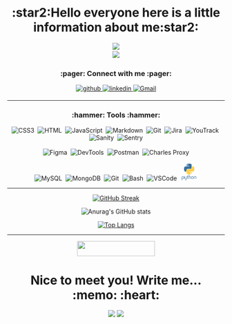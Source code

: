 <h1 align="center">:star2:Hello everyone here is a little information about me:star2: </h1>
<div id="header" align="center">
            <img src="https://drive.google.com/uc?export=download&confirm=no_antivirus&id=1C0B-FO2O4rx_9wctam-Nfm-r63BXJhuv" />
    </div>
    <div id="header" align="center">
            <img src="https://media.giphy.com/media/Aa3k6VDl2EDauCyE6U/giphy.gif" width="300"/>  
</div>

<!--Connect with me -->
<h3 align="center" target="_blank">:pager: Connect with me :pager:</h3>
<div align="center">
            <a href="https://github.com/chabanova-ekaterina" target="_blank">
                <img src=https://drive.google.com/uc?export=download&confirm=no_antivirus&id=13hhL9bLUOIWBKQ48YdlJdryhbpYaDGKE alt=github style="margin-bottom: 5px;" />
            </a>
            <a href="https://linkedin.com/in/ekaterina-chabanova/" target="_blank">
                <img src=https://drive.google.com/uc?export=download&confirm=no_antivirus&id=1ytKqYCGmV7kUCD1JCPfTmSBSb-1u3T8Z alt=linkedin style="margin-bottom: 5px;" />
            </a>
            <a href="href="mailto:chabanova.ca@gmail.com" target="_blank">
                <img src=https://drive.google.com/uc?export=download&confirm=no_antivirus&id=1t3kMiH3SWm3wJYc6FeDmrgO80CpKaOCe alt="Gmail" style="margin-bottom: 5px;" />
            </a> 
            <!--
            <a href="https://www.facebook.com/chabanovaekaterina/" target="_blank">
                <img src=https://drive.google.com/uc?export=download&confirm=no_antivirus&id=1pdIdzSmi8fV2XIaJEyz3LwdKDaIK4Jps alt="Facebook" style="margin-bottom: 5px;" />
            </a>              
            -->
</div>

---
<!-- Tools -->
<h3 align="center" target="_blank"> :hammer: Tools :hammer: </h3>
<div align="center">
    <!-- Первая строка -->
    <img src="https://drive.google.com/uc?export=download&confirm=no_antivirus&id=1xr_h9yg6-ZmftS_UPwg11sYQquvK4-0t" title="CSS3" alt="CSS3" width="40" height="40"/>&nbsp;
    <img src="https://drive.google.com/uc?export=download&confirm=no_antivirus&id=1N_kMTKkw-EMrdpKwri54SKRmNotLEEH2" title="HTML5" alt="HTML" width="40" height="40"/>&nbsp;
    <img src="https://drive.google.com/uc?export=download&confirm=no_antivirus&id=1OggP9DdM0zLIRX2L3ok7WzX-SXLow6oi" title="JavaScript" alt="JavaScript" width="40" height="40"/>&nbsp;
    <img src="https://drive.google.com/uc?export=download&confirm=no_antivirus&id=1S6y0VMyMyUM3Vnk9dc-70Jh-GiWo5EK8" title="Markdown" alt="Markdown" width="60" height="40"/>&nbsp;
    <img src="https://drive.google.com/uc?export=download&confirm=no_antivirus&id=1bT8xerzZ_L4P9KnG-pPrs8VNYfLfH_Xk" title="Git" alt="Git" width="40" height="40"/>&nbsp;
    <img src="https://cdn.jsdelivr.net/gh/devicons/devicon/icons/jira/jira-original.svg" title="Jira" alt="Jira" width="40" height="40"/>&nbsp;
    <img src="https://upload.wikimedia.org/wikipedia/commons/thumb/8/8d/YouTrack_Icon.svg/1024px-YouTrack_Icon.svg.png?20200803082248" title="YouTrack" alt="YouTrack" width="40" height="40"/>&nbsp;
    <img src="https://cdn.worldvectorlogo.com/logos/sanity.svg" title="Sanity" alt="Sanity" width="40" height="40"/>&nbsp;
    <img src="https://cdn.worldvectorlogo.com/logos/sentry-3.svg" title="Sentry" alt="Sentry" width="40" height="40"/>
    <br><br>
    <!-- Вторая строка -->
    <img src="https://cdn.jsdelivr.net/gh/devicons/devicon/icons/figma/figma-original.svg" title="Figma" alt="Figma" width="40" height="40"/>&nbsp;
    <img src="https://d33wubrfki0l68.cloudfront.net/38b5c953a4667366685d55db55d057c86db1fc54/a0fdc/static/acae6b24d940347661ca901ea07f47c1/chrome-dev-logo-icon.png" title="DevTools" alt="DevTools" width="40" height="40"/>&nbsp;
    <img src="https://www.svgrepo.com/show/354202/postman-icon.svg" title="Postman" alt="Postman" width="40" height="40"/>&nbsp;
    <img src="https://cdn.icon-icons.com/icons2/3053/PNG/512/charles_proxy_macos_bigsur_icon_190302.png" title="Charles Proxy" alt="Charles Proxy" width="40" height="40"/>
    <br><br>
    <!-- Третья строка -->
    <img src="https://cdn.jsdelivr.net/gh/devicons/devicon/icons/mysql/mysql-original.svg" title="MySQL" alt="MySQL" width="40" height="40"/>&nbsp;
    <img src="https://cdn.jsdelivr.net/gh/devicons/devicon/icons/mongodb/mongodb-original.svg" title="MongoDB" alt="MongoDB" width="40" height="40"/>&nbsp;
    <img src="https://cdn.jsdelivr.net/gh/devicons/devicon/icons/git/git-original.svg" title="Git" alt="Git" width="40" height="40"/>&nbsp;
    <img src="https://upload.wikimedia.org/wikipedia/commons/thumb/4/4b/Bash_Logo_Colored.svg/1024px-Bash_Logo_Colored.svg.png?20180723054350" title="Bash" alt="Bash" width="40" height="40"/>&nbsp;
    <img src="https://cdn.jsdelivr.net/gh/devicons/devicon/icons/vscode/vscode-original.svg" title="VSCode" alt="VSCode" width="40" height="40"/>&nbsp;
    <img src="https://raw.githubusercontent.com/devicons/devicon/master/icons/python/python-original-wordmark.svg" title="Python" alt="Python" width="40" height="40"/>
</div>


---

<!--Streak Stats -->

<div align="center">

[![GitHub Streak](http://github-readme-streak-stats.herokuapp.com?user=chabanova-ekaterina&theme=midnight-purple&border_radius=8&date_format=j%20M%5B%20Y%5D&mode=weekly)](https://git.io/streak-stats)
</div>


<!--Stats -->
 <div align="center">
    
![Anurag's GitHub stats](https://github-readme-stats.vercel.app/api?username=chabanova-ekaterina&show_icons=true&theme=midnight-purple)
  </div> 

<!--Hide Progress Bars -->
 <div align="center">
  
[![Top Langs](https://github-readme-stats.vercel.app/api/top-langs/?username=chabanova-ekaterina&layout=compact&theme=midnight-purple)](https://github.com/chabanova-ekaterina/github-readme-stats) 
  
</div> 

<!-- ![𝚐𝚒𝚝𝚑𝚞𝚋 𝚐𝚛𝚊𝚙𝚑](https://github-readme-activity-graph.cyclic.app/graph?username=chabanova-ekaterina&theme=high-contrast&hide_border=true&area=true) -->

---
<!--counter-->
<div align="center">
        <img src="https://komarev.com/ghpvc/?username=chabanova-ekaterina&&style=flat-square" align="center" width="180" height="35"/>
</div>

<h1 align="center"> Nice to meet you! Write me... :memo: :heart:  </h1>

<div id="header" align="center">
        <img src="https://media.giphy.com/media/W55aS2VNgtUWLAij2S/giphy.gif" width="300"/>  
        <img src="https://media.giphy.com/media/v1.Y2lkPTc5MGI3NjExZTMwMzJiZmE0MzU5YmJjNjc4MjU3OWU1Mzg2YjNlMTk4ZTBhNDNkNCZjdD1n/JPgbkckJHW1vSWknU5/giphy.gif" width="300"/>  
</div>
